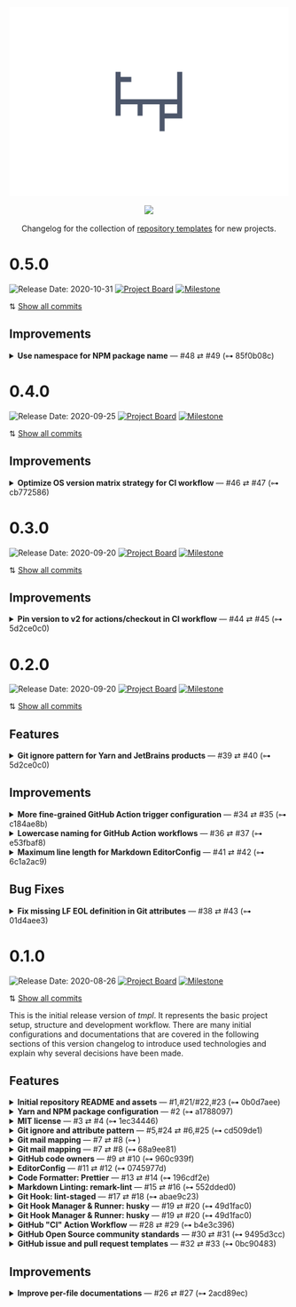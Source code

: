 <p align="center"><img src="https://github.com/svengreb/tmpl/blob/main/assets/images/repository-hero.svg?raw=true"/></p>

<p align="center"><a href="https://github.com/svengreb/tmpl/releases/latest"><img src="https://img.shields.io/github/release/svengreb/tmpl.svg?style=flat-square&label=Release&logo=github&logoColor=eceff4&colorA=4c566a&colorB=88c0d0"/></a></p>

<p align="center">Changelog for the collection of <a href="https://docs.github.com/en/github/creating-cloning-and-archiving-repositories/creating-a-template-repository" target="_blank">repository templates</a> for new projects.</p>

<!--lint disable no-duplicate-headings no-duplicate-headings-in-section-->

# 0.5.0

![Release Date: 2020-10-31](https://img.shields.io/static/v1?style=flat-square&label=Release%20Date&message=2020-10-31&colorA=4c566a&colorB=88c0d0) [![Project Board](https://img.shields.io/static/v1?style=flat-square&label=Project%20Board&message=0.5.0&logo=github&logoColor=eceff4&colorA=4c566a&colorB=88c0d0)](https://github.com/svengreb/tmpl/projects/8) [![Milestone](https://img.shields.io/static/v1?style=flat-square&label=Milestone&message=0.5.0&logo=github&logoColor=eceff4&colorA=4c566a&colorB=88c0d0)](https://github.com/svengreb/tmpl/milestone/5)

⇅ [Show all commits][gh-compare-tag-v0.4.0_v0.5.0]

## Improvements

<details>
<summary><strong>Use namespace for NPM package name</strong> — #48 ⇄ #49 (⊶ 85f0b08c)</summary>

↠ To prevent collisions with already existing NPM packages like [tmpl][npm-tmpl] the NPM package name of this repository has been changed to use the `@svengreb` namespace prefix.

</details>

# 0.4.0

![Release Date: 2020-09-25](https://img.shields.io/static/v1?style=flat-square&label=Release%20Date&message=2020-09-25&colorA=4c566a&colorB=88c0d0) [![Project Board](https://img.shields.io/static/v1?style=flat-square&label=Project%20Board&message=0.4.0&logo=github&logoColor=eceff4&colorA=4c566a&colorB=88c0d0)](https://github.com/svengreb/tmpl/projects/7) [![Milestone](https://img.shields.io/static/v1?style=flat-square&label=Milestone&message=0.4.0&logo=github&logoColor=eceff4&colorA=4c566a&colorB=88c0d0)](https://github.com/svengreb/tmpl/milestone/4)

⇅ [Show all commits][gh-compare-tag-v0.3.0_v0.4.0]

## Improvements

<details>
<summary><strong>Optimize OS version matrix strategy for CI workflow</strong> — #46 ⇄ #47 (⊶ cb772586)</summary>

↠ Before the CI workflow used a matrix strategy to run the `lint-node` job, but this was not necessary for this repository. It has been improved to make the workflow run faster by avoiding unnecessary steps. The `lint-node` job has been changed to only run on the [currently latest stable Node version `14.x`][gh-nodejs/node-blob-cl-v14] only on _Linux_ because this repository is not focused on JavaScript but only runs Node based tools to lint other files within this repository.

This change also helps to keep the required GitHub Action run minutes for the account of this repository as small as possible without wasting resources for unnecessary tasks.

</details>

# 0.3.0

![Release Date: 2020-09-20](https://img.shields.io/static/v1?style=flat-square&label=Release%20Date&message=2020-09-20&colorA=4c566a&colorB=88c0d0) [![Project Board](https://img.shields.io/static/v1?style=flat-square&label=Project%20Board&message=0.3.0&logo=github&logoColor=eceff4&colorA=4c566a&colorB=88c0d0)](https://github.com/svengreb/tmpl/projects/6) [![Milestone](https://img.shields.io/static/v1?style=flat-square&label=Milestone&message=0.3.0&logo=github&logoColor=eceff4&colorA=4c566a&colorB=88c0d0)](https://github.com/svengreb/tmpl/milestone/3)

⇅ [Show all commits][gh-compare-tag-v0.2.0_v0.3.0]

## Improvements

<details>
<summary><strong>Pin version to v2 for actions/checkout in CI workflow</strong> — #44 ⇄ #45 (⊶ 5d2ce0c0)</summary>

↠ Before [`actions/checkout` was used from the `master` branch][repo-blob-ci.yml-e53fbaf8#l31] in the [`ci` workflow][repo-actions-query-ci]. This has now ben pinned to the latest version `v2` to ensure a stable pipeline.

</details>

# 0.2.0

![Release Date: 2020-09-20](https://img.shields.io/static/v1?style=flat-square&label=Release%20Date&message=2020-09-20&colorA=4c566a&colorB=88c0d0) [![Project Board](https://img.shields.io/static/v1?style=flat-square&label=Project%20Board&message=0.2.0&logo=github&logoColor=eceff4&colorA=4c566a&colorB=88c0d0)](https://github.com/svengreb/tmpl/projects/5) [![Milestone](https://img.shields.io/static/v1?style=flat-square&label=Milestone&message=0.2.0&logo=github&logoColor=eceff4&colorA=4c566a&colorB=88c0d0)](https://github.com/svengreb/tmpl/milestone/2)

⇅ [Show all commits][gh-compare-tag-v0.1.0_v0.2.0]

## Features

<details>
<summary><strong>Git ignore pattern for Yarn and JetBrains products</strong> — #39 ⇄ #40 (⊶ 5d2ce0c0)</summary>

↠ Before there were only ignore pattern for the Node.js `node_modules` folder, but specific pattern for [Yarn][] were missing.
Because the fantastic [JetBrains products][jetbrains] like [GoLand][] (or respectively [IntelliJ][] with the [official Go plugin][jetbrains-plugins]) are an integral part of my daily toolbox the pattern have also been added.

</details>

## Improvements

<details>
<summary><strong>More fine-grained GitHub Action trigger configuration</strong> — #34 ⇄ #35 (⊶ c184ae8b)</summary>

↠ The _CI_ GitHub Action Workflow used the `push` setting for the `on` field in order to trigger the workflow. That was superficial and the workflow ran for every new commit and PR.

To improve this behavior and prevent unnecessary workflow runs the [`push` field][gh-docs-actions-wf#on_push_pull] of [the `on` field][gh-docs-actions-wf#on_push_pull] is now configured to only run for the `main` branch and `v*` tags while [the `pull_request` field][gh-docs-actions-wf#on_pull] is set without any specific configuration so that it runs for all PRs regardless of the target branch.

</details>

<details>
<summary><strong>Lowercase naming for GitHub Action workflows</strong> — #36 ⇄ #37 (⊶ e53fbaf8)</summary>

↠ Even though it is possible to use uppercase names (including whitespaces) for GitHub Action workflows it is best practice for almost every language to use lowercase names. This prevents problems with parsing as well as errors due to lower- and uppercase mismatches.

One example is the [shields.io][] SVG badge that is used in the README of this repository: The actual workflow is only found when the name matches the exact notation including lower- and uppercase characters
To mitigate such problems the name has been changed to lowercase only.

</details>

<details>
<summary><strong>Maximum line length for Markdown EditorConfig</strong> — #41 ⇄ #42 (⊶ 6c1a2ac9)</summary>

↠ Since _Markdown_ is written as flowing text the globally defined maximum line length of EditorConfig has been disabled to prevent false-positive errors.

</details>

## Bug Fixes

<details>
<summary><strong>Fix missing LF EOL definition in Git attributes</strong> — #38 ⇄ #43 (⊶ 01d4aee3)</summary>

↠ The comment for the `* text=auto` rule in the `.gitattributes` file documents the usage of LF for EOL, but the actual `eol=lf` property was missing.

</details>

# 0.1.0

![Release Date: 2020-08-26](https://img.shields.io/static/v1?style=flat-square&label=Release%20Date&message=2020-08-26&colorA=4c566a&colorB=88c0d0) [![Project Board](https://img.shields.io/static/v1?style=flat-square&label=Project%20Board&message=0.1.0&logo=github&logoColor=eceff4&colorA=4c566a&colorB=88c0d0)](https://github.com/svengreb/tmpl/projects/4) [![Milestone](https://img.shields.io/static/v1?style=flat-square&label=Milestone&message=0.1.0&logo=github&logoColor=eceff4&colorA=4c566a&colorB=88c0d0)](https://github.com/svengreb/tmpl/milestone/1)

⇅ [Show all commits][gh-compare-tag-init_v0.1.0]

This is the initial release version of _tmpl_.
It represents the basic project setup, structure and development workflow. There are many initial configurations and documentations that are covered in the following sections of this version changelog to introduce used technologies and explain why several decisions have been made.

## Features

<details>
<summary><strong>Initial repository README and assets</strong> — #1,#21/#22,#23 (⊶ 0b0d7aee)</summary>

↠ The `main` branch stores documentations and assets about the
This introduces the `README.md` with basic content as well as the projects logo and repository hero assets.
It will be extended later on with more project information and usage
instruction for the different template repositories.

</details>

<details>
<summary><strong>Yarn and NPM package configuration</strong> — #2 (⊶ a1788097)</summary>

<!-- sources: https://upload.wikimedia.org/wikipedia/commons/d/db/Npm-logo.svg, https://yarnpkg.com -->

<p align="center"><img src="https://user-images.githubusercontent.com/13448100/85054959-2069ae00-b19d-11ea-9023-bd4de32918a6.png" width="222" /> <img src="https://user-images.githubusercontent.com/13448100/85054952-1d6ebd80-b19d-11ea-95a2-d51011178294.png" width="180" /></p>

↠ Created the [`package.json`][npm-docs-pkg] and [`.yarnrc`][yarn-docs-rc] configuration files to declare and setup [NodeJS][] tools. This includes the usage of the [Yarn][yarn-docs-config] `exact` version resolution. Since _Yarn_ is used npm's [`package-lock.json`][npm-docs-lockfile] file will never be created and tracked in order to prevent conflicts with the [`yarn.lock`][yarn-docs-lock] file.

</details>

</details>

<details>
<summary><strong>MIT license</strong> — #3 ⇄ #4 (⊶ 1ec34446)</summary>

<p align="center"><img src="https://user-images.githubusercontent.com/7836623/63597693-57dbee00-c5be-11e9-81a2-d6632f8d81bb.png" width="180" /></p>

↠ Added the `LICENSE` file for the [MIT license][mit]. This includes the `main` branch since the file covers the content of the repository itself and is also part of the _base_ template.

</details>

<details>
<summary><strong>Git ignore and attribute pattern</strong> — #5,#24 ⇄ #6,#25 (⊶ cd509de1)</summary>

<p align="center"><img src="https://upload.wikimedia.org/wikipedia/commons/e/e0/Git-logo.svg" width="266" /></p>
<!-- PNG format: https://user-images.githubusercontent.com/7836623/63598175-56f78c00-c5bf-11e9-9cab-d13644dd4454.png -->

↠ Added the [`.gitattributes`][git-docs-attr] and [`.gitignore`][git-docs-ignore] configuration files to define the pattern.

</details>

<details>
<summary><strong>Git mail mapping</strong> — #7 ⇄ #8 (⊶ )</summary>

<p align="center"><img src="https://upload.wikimedia.org/wikipedia/commons/e/e0/Git-logo.svg" width="266" /></p>
<!-- PNG format: https://user-images.githubusercontent.com/7836623/63598175-56f78c00-c5bf-11e9-9cab-d13644dd4454.png -->

↠ Added a Git [mailmap][git-docs-mailmap] file to link to in documentations to allow contributors to send mails regarding security issues. This prevents unnecessary overhead of updating all documents when new core team and members and contributors are added and additionally adds the main functionality of the file: Mapping commits when someone changed the email address or uses a different one.

</details>

<details>
<summary><strong>Git mail mapping</strong> — #7 ⇄ #8 (⊶ 68a9ee81)</summary>

<p align="center"><img src="https://upload.wikimedia.org/wikipedia/commons/e/e0/Git-logo.svg" width="266" /></p>
<!-- PNG format: https://user-images.githubusercontent.com/7836623/63598175-56f78c00-c5bf-11e9-9cab-d13644dd4454.png -->

↠ Added a Git [mailmap][git-docs-mailmap] file to link to in documentations to allow contributors to send mails regarding security issues. This prevents unnecessary overhead of updating all documents when new core team and members and contributors are added and additionally adds the main functionality of the file: Mapping commits when someone changed the email address or uses a different one.

</details>

<details>
<summary><strong>GitHub code owners</strong> — #9 ⇄ #10 (⊶ 960c939f)</summary>

<p align="center">
  <img src="https://user-images.githubusercontent.com/7836623/63598769-85c23200-c5c0-11e9-967e-c8b3e5b43458.png" width="160" />
</p>

↠ Adapted GitHub's [code owners][gh-blog-codeowner_intro] feature. This allows to define matching pattern for project paths to automatically add all required reviewers of the core team and contributors to new PRs.

See [GitHub documentation][gh-docs-repos-codeowner] for more details.

<p>
  <figure>
    <div align="center">
      <img src="https://user-images.githubusercontent.com/7836623/63598793-91adf400-c5c0-11e9-99f8-2feaeaf57bd3.png" />
      <figcaption>Sidebar for <em>code owner</em> PR review requests and review stats</figcaption>
    </div>
  </figure>
</p>

<p>
  <figure>
    <div align="center">
      <img src="https://user-images.githubusercontent.com/7836623/63599279-8effce80-c5c1-11e9-9b87-1e1c276f7c6d.png" />
      <figcaption>Branch protection configuration to enable required <em>code owner</em> review approvals</figcaption>
    </div>
  </figure>
</p>

<p>
  <figure>
    <div align="center">
      <img src="https://user-images.githubusercontent.com/2513/27803610-544ba222-5ff8-11e7-9313-e4062315fb0c.png" />
      <figcaption>PR status checks when required <em>code owner</em> review is pending</figcaption>
    </div>
  </figure>
</p>

</details>

<details>
<summary><strong>EditorConfig</strong> — #11 ⇄ #12 (⊶ 0745977d)</summary>

<p align="center"><img src="https://user-images.githubusercontent.com/7836623/63612291-37239080-c5de-11e9-9b28-f15465083101.png" /></p>
<!-- Source: https://editorconfig.org/logo.png -->

↠ Added the [EditorConfig][] file to define and maintain consistent coding styles between different editors and IDEs.

</details>

<details>
<summary><strong>Code Formatter: Prettier</strong> — #13 ⇄ #14 (⊶ 196cdf2e)</summary>

<p align="center"><img src="https://user-images.githubusercontent.com/7836623/63637792-4dcef380-c681-11e9-9252-f2fb22499985.png" width="266" /></p>

↠ A code formatter is a essential part of a project setup to ensure a good and consistent code style without requiring relatively time-consuming manual corrections found by a code linter. With code being automatically formatted on actions like saving a file the developer can focus entirely on the code instead of spending time and energy on indenting code line by line.

That‘s where one special project comes in: [Prettier][], the opinionated code formatter with support for almost any language and integration with almost every popular editor. I‘ve been using it since the first version and I totally forgot about the fact that formatting is even a thing. That could also be because [Gophers][go-blog-gopher] are already used to [`gofmt`][gofmt] anyway.

_Prettier_ is a absolute must-have for every project setup and I‘m not aware of any other projects with such advanced parsers and language support. The only negative point is that it is written in _JavaScript_ instead of [Go][] so it always pulls in [NodeJS][] as a development dependency. This is not a problem at all for web-based projects, but for _Go_ or any other non-NodeJS project it inflates the setup unnecessarily.

Anyway, the fantastic developer experience and project benefits clearly outweigh the negative points. In addition many developers today already have _Node_ installed locally since it‘s large ecosystem has already spread by far further than just the web but already powers many system, desktop and CLI applications.

### Configuration

This is one of the main features of Prettier: It already provides the best and recommended style configurations of-out-the-box™.
The only option that was changed is the [print width][prettier-docs-pwidth]. It is set to `80` by default which is not up-to-date for modern screens (might only be relevant when working in terminals only like e.g. with _Vim_) and has therefore been changed to `120` like defined in [all of my style guides][gh-stg-repos].
The `prettier.config.js` configuration file is placed in the project root as well as the `.prettierignore` file to also define ignore pattern.

### Package Script

To allow to format all sources a `format:pretty` package script has been added that also runs in the main `format` script flow.
The new `lint:pretty` script allows to check if all supported files are formatted correctly. It is included in the main `lint` script flow.

</details>

<details>
<summary><strong>Markdown Linting: remark-lint</strong> — #15 ⇄ #16 (⊶ 552dded0)</summary>

<p align="center"><img src="https://raw.githubusercontent.com/remarkjs/remark-lint/02295bc/logo.svg?sanitize=true" width="180" /></p>
<!-- PNG format: https://user-images.githubusercontent.com/7836623/63633312-ce243300-c646-11e9-818a-cef1223b3490.png -->

↠ Ensuring that documentations and content written in [Markdown][] are of great quality should be a continuous goal of any project. Persisting information is a consistent and extensive way helps tp keep a project healthy, no matter whether for long-time or new users ad well as maintainers and contributors. Linting _Markdown_ results in better rendering with different markdown parsers and makes sure less refactoring is needed afterwards.

The best solution for this task would be a tool written in [Go][], but the undisputed best tool is still [remark-lint][] which is (unfortunately) written in _JavaScript_ and used via [NodeJS][]. Of course there are fantastic projects written in _Go_ like [goldmark][] that provides a great way to _parse_ content, but linting is (currently) not a feature.
_remark-lint_ on the other side is built on top of [remark][], the powerful Markdown processor powered by plugins (such as _remark-lint_ itself) and part of the [unifiedjs][] collective. It comes with really [large set of customizable rule][gh-remark-lint-rules] and ways to ensure _Markdown_ will be consistent across any project.

Another decision point for _remark-lint_ was the fact that _Prettier_ has been added in #13 to this template so _Node_ is already a development dependency anyway. This also allows to add other awesome projects that are (unfortunately) written in _JavaScript_ and for which there is no comparable alternative.

### Configuration

_remark-lint_ can be used via [remark-cli][npm-remark-cli] and a rule preset. This preset is [remark-preset-lint-arcticicestudio][gh-remark-lint-preset], my custom preset that implements my [Markdown Style Guide][gh-stg-md].
Since the custom preset is still in major version `0` the version range should be `>=0.x.x <1.0.0` to avoid the “SemVer Major Zero Caveat”. When defining package versions with the the carat `^` or tilde `~` range selector it won‘t affect packages with a major version of `0`. _Yarn_ will resolve these packages to their exact version until the major version is greater or equal to `1`.
To avoid this caveat the more detailed version range `>=0.x.x <1.0.0` should be used to resolve all versions greater or equal to `0.x.x` but less than `1.0.0`. This will always use the latest `0.x.x` version and removes the need to increment the version manually on each new release.

The `.remarkrc.js` configuration file is placed in the project root as well as the `.remarkignore` file to also define ignore pattern.

### Package Script

To allow to run the Markdown linting separately a `lint:md` package script has been added and included in the main `lint` script flow.

<p align="center"><img src="https://user-images.githubusercontent.com/7836623/63633316-ded4a900-c646-11e9-9f55-fbebb8f5842b.png" width="622" /></p>

</details>

<details>
<summary><strong>Git Hook: lint-staged</strong> — #17 ⇄ #18 (⊶ abae9c23)</summary>

<p align="center"><img src="https://user-images.githubusercontent.com/7836623/63638143-c84d4280-c684-11e9-93cf-98662c6c0168.png" width="180" /></p>

↠ [Git Hooks][git-docs-hooks] are a fantastic way to customize the development workflow of a project to simplify and automate specific tasks that are required when working on the code base. For example, this includes tasks like formatting, _linting_ and running tests before pushing a commit to ensure it conforms to the code style and works as expected.
Most _Git Hooks_ are not that complex and fullfil a simple purpose while other solutions like [Danger][] can help to manage larger projects and projects that need to scale.

This _base_ repository template will initially use a _Git Hook_ that automatically runs configured _linters_ on all files that have been _staged_ and that match the configured pattern (file extension, filename etc.).
Like documented in #15, [NodeJS][] is already a development dependency anyway so the [lint-staged][] NPM package will be used for this goal. I‘ve used this package in almost any project and it‘s again the most stable, production-proven and advanced tool that is currently out there with no comparable alternatives in other languages.

<p align="center"><a href="https://asciinema.org/a/199934"><img src="https://asciinema.org/a/199934.svg" width="600" /></a></p>

### Configuration

The configuration file `lint-staged.config.js` is placed in the project root and includes the command that runs for matching file extensions (globs). It includes at least the three following entries with the same order as listed here:

1. `prettier --list-different` - Runs [Prettier][] (#13) to ensure all files are formatted correctly. The `--check` prints files that are not conform with the _Prettier_ configuration.
2. `remark --no-stdout` - Runs [remark-lint][] (#15) against `*.md` to ensure all Markdown files are compliant to the style guide. The `--no-stdout` flag suppresses the output of the parsed file content.

</details>

<details>
<summary><strong>Git Hook Manager & Runner: husky</strong> — #19 ⇄ #20 (⊶ 49d1fac0)</summary>

<p align="center"><img src="https://user-images.githubusercontent.com/7836623/63638276-5970e900-c686-11e9-9de8-a54fc0a75b1b.png" width="180" /></p>

> Git hooks made easy :dog: woof!

↠ In #17 [lint-staged][] was added, a [Git Hook][git-docs-hooks] runner that runs _linters_ against _staged_ files before each commit.
To automatically run this and other hooks that might be added later on, the hook manager and runner [husky][] is used.

Just like other already added tools ([Prettier][gh-13], [remark-lint][gh-15], [lint-staged][gh-17]), _husky_ is (unfortunately) also written in _JavaScript_. Since [NodeJS][] is therefore already a development dependency it doesn‘t really matter that _husky_ is another NPM package too.
Unlike these previous tools there are indeed alternatives written in [Go][] like [lefthook][] or [quickhook][], but it requires time to test and evaluate them before actually replacing _husky_. Also a long as there are no comparable alternatives to the already used tools listed above, this template would be more complex by requiring both _Node_ and _Go_ as development dependency. Therefore _husky_ will take over the part as hook manager & runner since it is a stable, production-proven and advanced project that I already use in almost any other project setup.

### Configuration

The `.huskyrc.js` configuration file is placed in the project root and includes the command to run for any [supported Git hook][husky-hooks]. Initially it contains an entry for the following hook:

- `pre-commit` - Runs _lint-staged_ (#17) before each commit to ensure all staged files are compliant to all style guides.

</details>

<details>
<summary><strong>Git Hook Manager & Runner: husky</strong> — #19 ⇄ #20 (⊶ 49d1fac0)</summary>

<p align="center"><img src="https://user-images.githubusercontent.com/7836623/63638276-5970e900-c686-11e9-9de8-a54fc0a75b1b.png" width="180" /></p>

> Git hooks made easy :dog: woof!

↠ In #17 [lint-staged][] was added, a [Git Hook][git-docs-hooks] runner that runs _linters_ against _staged_ files before each commit.
To automatically run this and other hooks that might be added later on, the hook manager and runner [husky][] is used.

Just like other already added tools ([Prettier][gh-13], [remark-lint][gh-15], [lint-staged][gh-17]), _husky_ is (unfortunately) also written in _JavaScript_. Since [NodeJS][] is therefore already a development dependency it doesn‘t really matter that _husky_ is another NPM package too.
Unlike these previous tools there are indeed alternatives written in [Go][] like [lefthook][] or [quickhook][], but it requires time to test and evaluate them before actually replacing _husky_. Also a long as there are no comparable alternatives to the already used tools listed above, this template would be more complex by requiring both _Node_ and _Go_ as development dependency. Therefore _husky_ will take over the part as hook manager & runner since it is a stable, production-proven and advanced project that I already use in almost any other project setup.

### Configuration

The `.huskyrc.js` configuration file is placed in the project root and includes the command to run for any [supported Git hook][husky-hooks]. Initially it contains an entry for the following hook:

- `pre-commit` - Runs _lint-staged_ (#17) before each commit to ensure all staged files are compliant to all style guides.

</details>

<details>
<summary><strong>GitHub "CI" Action Workflow</strong> — #28 ⇄ #29 (⊶ b4e3c396)</summary>

<p align="center"><img src="https://user-images.githubusercontent.com/13448100/91175894-c4159400-e6e1-11ea-893d-84c1b561fe31.png" /></p>

↠ Using [GitHub Actions][gh-actions] brings many advantages like a „close-to-the-source“ development pipeline. Having the code and automated pipelines/workflows in one place is worth a lot. This also comes along with the perfect and smooth integrations into GitHub platform and page itself like status reports on PRs and many more possibilities like the [customization and triggering of workflows through webhooks][gh-docs-actions-events] for almost every event that can occur in a repository/issue/PR etc.

<p align="center">
  <figure>
      <div align="center"><img src="https://user-images.githubusercontent.com/13448100/91175909-c8da4800-e6e1-11ea-9efa-800c82154e2e.jpg" width="712" /></div>
      <figcaption><div align="center">The <em>GitHub Actions</em> CI/CD UI</div></figcaption>
  </figure>
</p>

**See the [official GitHub Actions documentation][gh-docs-actions] for details about setups, features, the configuration API and many more!**

<p align="center">
  <figure>
      <div align="center"><img src="https://user-images.githubusercontent.com/13448100/91175904-c7a91b00-e6e1-11ea-9729-7e1c4fa1656f.gif" width="712" /></div>
      <figcaption><div align="center">Live logs showing real-time feedback</div></figcaption>
  </figure>
</p>

The initial implementation focuses on _continuous integration_ to the Node.js scripts with Yarn that are defined in the `package.json` file.

There is official support for SVG badges, but in order to use the same custom configurations and style of already included badges the ones provided by [shields.io][] are used.

</details>

<details>
<summary><strong>GitHub Open Source community standards</strong> — #30 ⇄ #31 (⊶ 9495d3cc)</summary>

<p align="center"><img src="https://opensource.guide/assets/images/illos/beginners.svg?sanitize=true" width="360" /></p>
<!-- PNG format: https://user-images.githubusercontent.com/7836623/63600050-1b5ec100-c5c3-11e9-935e-ee8e2f3d7b49.png -->

↠ GitHub introduced a feature for [recommended community standards][gh-blog-community_tools]. _tmpl_ tries to adhere to the great [Open Source Guides](https://opensource.guide) and adapted to the recommendations to complete the projects [community profile][gh-comm_profile].

<p align="center"><img src="https://user-images.githubusercontent.com/13448100/91279813-42c40d00-e786-11ea-929c-cac108cdd8aa.png" width="622" /></p>

### Code of Conduct

To facilitate a healthy and constructive community behavior, _tmpl_ adheres and enforces a [code of conduct][oss-guides-coc].

<p align="center"><img src="https://opensource.guide/assets/images/illos/coc.svg?sanitize=true" width="360" /></p>
<!-- PNG format: https://user-images.githubusercontent.com/7836623/63600052-1b5ec100-c5c3-11e9-9124-e5ebbe8cee5b.png -->

It includes sections about

- what we believe in and how we act
- unacceptable behavior
- the responsibilities of the maintainer
- the enforcement of the Code of Conduct
- consequences for violations
- the scope of the Code of Conduct

See the [GitHub documentation][gh-docs-coc] for more details about the provided integrations.

### Contributing Guidelines

The [contribution guidelines][gh-blog-contrib_guidelines] help to build a community that [encourages people to use, contribute to][oss-guides-contrib], and evangelize a project.

<p align="center"><img src="https://opensource.guide/assets/images/illos/contribute.svg?sanitize=true" width="40%" /></p>
<!-- PNG format: https://user-images.githubusercontent.com/7836623/63600053-1b5ec100-c5c3-11e9-8f5d-a8a824df60b4.png -->

It will include sections about

- how to get started
- bug reports
- enhancement suggestions
- pull requests
- style guides
  - [JavaScript Style Guide][styleguide-js]
  - [Markdown Style Guide][styleguide-md]
  - [Git Style Guide][styleguide-git]
- credits

See the [GitHub introduction blog post][gh-blog-contrib_guidelines] and [GitHub documentation][gh-docs-contrib-guide] for more details about the provided integrations.

</details>

<details>
<summary><strong>GitHub issue and pull request templates</strong> — #32 ⇄ #33 (⊶ 0bc90483)</summary>

↠ GitHub provides a feature to define [multiple issue templates][gh-blog-issue_pr_tmpl_multi].

<p align="center"><img src="https://user-images.githubusercontent.com/13448100/91281927-edd5c600-e788-11ea-9da7-fb3210ef9bf8.png" width="712" /></p>

The [initial template file that has been used when the feature was introduced][gh-blog-issue_pr_tmpl_intro] can now be used as a fallback/generic template.

<p align="center"><img src="https://user-images.githubusercontent.com/13448100/91281936-f1694d00-e788-11ea-92f4-ad703ffdaae0.png" width="712" /></p>

The UI helps users to open a new issue in projects by prompting them to choose from multiple issue types.

<p align="center"><img src="https://user-images.githubusercontent.com/13448100/91281941-f3cba700-e788-11ea-823e-7b0e66ebded2.png" /></p>

See the [GitHub documentation][gh-docs-issue_pr_tmpl] for more details about issue and pull request templates. Also check out how to manually create [issue templates][gh-help-issue_tmpl] and a [pull request template][gh-docs-pr_tmpl]. There's also a guide on [how to create the (deprecated) fallback/generic issue template][gh-docs-issue_tmpl_manually].

</details>

## Improvements

<details>
<summary><strong>Improve per-file documentations</strong> — #26 ⇄ #27 (⊶ 2acd89ec)</summary>

↠ Some files contained comments with details about the file content as well as references to documentations and websites. These have been improved by simplifying the way how references are listed, removing unnecessary content as well as moving comments to the places in the file where they are relevant.

</details>

<!--
+------------------+
+ Formatting Notes +
+------------------+

The `<summary />` tag must be separated with a blank line from the actual item content paragraph,
otherwise Markdown elements are not parsed and rendered!

+------------------+
+ Symbol Reference +
+------------------+
↠ (U+21A0): Start of a log section description
— (U+2014): Separator between a log section title and the metadata
⇄ (U+21C4): Separator between a issue ID and pull request ID in a log metadata
⊶ (U+22B6): Icon prefix for the short commit SHA checksum in a log metadata
⇅ (U+21C5): Icon prefix for the link of the Git commit history comparison on GitHub
-->

<!--lint disable final-definition-->

<!-- Base Links -->

[shields.io]: https://shields.io

<!-- v0.1.0 -->

[danger]: https://danger.systems
[editorconfig]: https://editorconfig.org
[gh-13]: https://github.com/svengreb/tmpl/issues/13
[gh-15]: https://github.com/svengreb/tmpl/issues/15
[gh-17]: https://github.com/svengreb/tmpl/issues/17
[gh-actions]: https://docs.github.com/en/actions
[gh-blog-codeowner_intro]: https://github.blog/2017-07-06-introducing-code-owners
[gh-blog-community_tools]: https://github.blog/2017-06-14-new-community-tools
[gh-blog-contrib_guidelines]: https://github.blog/2012-09-17-contributing-guidelines
[gh-blog-issue_pr_tmpl_intro]: https://github.blog/2016-02-17-issue-and-pull-request-templates
[gh-blog-issue_pr_tmpl_multi]: https://github.blog/2018-01-25-multiple-issue-and-pull-request-templates
[gh-comm_profile]: https://github.com/svengreb/tmpl/community
[gh-compare-tag-init_v0.1.0]: https://github.com/svengreb/tmpl/compare/0b0d7aee...v0.1.0
[gh-docs-actions-events]: https://docs.github.com/en/actions/reference/events-that-trigger-workflows#webhook-events
[gh-docs-actions]: https://docs.github.com/en/actions
[gh-docs-coc]: https://docs.github.com/en/github/building-a-strong-community/adding-a-code-of-conduct-to-your-project
[gh-docs-contrib-guide]: https://docs.github.com/en/github/building-a-strong-community/setting-guidelines-for-repository-contributors
[gh-docs-issue_pr_tmpl]: https://docs.github.com/en/github/building-a-strong-community/about-issue-and-pull-request-templates
[gh-docs-issue_tmpl_manually]: https://docs.github.com/en/github/building-a-strong-community/manually-creating-a-single-issue-template-for-your-repository
[gh-docs-pr_tmpl]: https://docs.github.com/en/github/building-a-strong-community/creating-a-pull-request-template-for-your-repository
[gh-docs-repos-codeowner]: https://docs.github.com/en/github/creating-cloning-and-archiving-repositories/about-code-owners
[gh-help-issue_tmpl]: https://help.github.com/articles/creating-issue-templates-for-your-repository
[gh-remark-lint-preset]: https://github.com/arcticicestudio/remark-preset-lint-arcticicestudio
[gh-remark-lint-rules]: https://github.com/remarkjs/remark-lint/blob/master/doc/rules.md
[gh-stg-md]: https://arcticicestudio.github.io/styleguide-markdown
[gh-stg-repos]: https://github.com/arcticicestudio?tab=repositories&q=styleguide
[git-docs-attr]: https://git-scm.com/docs/gitattributes
[git-docs-hooks]: https://git-scm.com/book/en/v2/Customizing-Git-Git-Hooks
[git-docs-ignore]: https://git-scm.com/docs/gitignore
[git-docs-mailmap]: https://git-scm.com/docs/git-shortlog#_mapping_authors
[go-blog-gopher]: https://blog.golang.org/gopher
[go]: https://go.dev
[gofmt]: https://golang.org/cmd/gofmt
[goldmark]: https://github.com/yuin/goldmard
[husky-hooks]: https://github.com/typicode/husky/blob/master/DOCS.md#supported-hooks
[husky]: https://github.com/typicode/husky
[lefthook]: https://github.com/Arkweid/lefthook
[lint-staged]: https://github.com/okonet/lint-staged
[markdown]: https://en.wikipedia.org/wiki/Markdown
[mit]: https://opensource.org/licenses/MIT
[nodejs]: https://nodejs.org
[npm-docs-lockfile]: https://docs.npmjs.com/files/package-lock.json
[npm-docs-pkg]: https://docs.npmjs.com/files/package.json
[npm-remark-cli]: https://www.npmjs.com/package/remark-cli
[oss-guides-coc]: https://opensource.guide/code-of-conduct
[oss-guides-contrib]: https://opensource.guide/how-to-contribute
[prettier-docs-pwidth]: https://prettier.io/docs/en/options.html#print-width
[prettier]: https://prettier.io
[quickhook]: https://github.com/dirk/quickhook
[remark-lint]: https://github.com/remarkjs/remark-lint
[remark]: https://remark.js.org
[styleguide-git]: https://github.com/arcticicestudio/styleguide-git
[styleguide-js]: https://github.com/arcticicestudio/styleguide-javascript
[styleguide-md]: https://github.com/arcticicestudio/styleguide-markdown
[unifiedjs]: https://unifiedjs.com
[yarn-docs-config]: https://yarnpkg.com/lang/en/docs/cli/config
[yarn-docs-lock]: https://yarnpkg.com/lang/en/docs/yarn-lock
[yarn-docs-rc]: https://yarnpkg.com/lang/en/docs/yarnrc

<!-- v0.2.0 -->

[gh-compare-tag-v0.1.0_v0.2.0]: https://github.com/svengreb/tmpl/compare/v0.1.0...v0.2.0
[gh-docs-actions-wf#on_pull]: https://docs.github.com/en/actions/reference/workflow-syntax-for-github-actions#onpushpull_requestpaths
[gh-docs-actions-wf#on_push_pull]: https://docs.github.com/en/actions/reference/workflow-syntax-for-github-actions#onpushpull_requestbranchestags
[goland]: https://www.jetbrains.com/go
[intellij]: https://www.jetbrains.com
[jetbrains-plugins]: https://plugins.jetbrains.com
[jetbrains]: https://www.jetbrains.com
[yarn]: https://yarnpkg.com

<!-- v0.3.0 -->

[gh-compare-tag-v0.2.0_v0.3.0]: https://github.com/svengreb/tmpl/compare/v0.2.0...v0.3.0
[repo-actions-query-ci]: https://github.com/svengreb/tmpl/actions?query=workflow%3Aci
[repo-blob-ci.yml-e53fbaf8#l31]: https://github.com/svengreb/tmpl/blob/e53fbaf8ff974a7c61d1ff51602175c82a35b20e/.github/workflows/ci.yml#L31

<!-- v0.4.0 -->

[gh-compare-tag-v0.3.0_v0.4.0]: https://github.com/svengreb/tmpl/compare/v0.3.0...v0.4.0
[gh-nodejs/node-blob-cl-v14]: https://github.com/nodejs/node/blob/master/doc/changelogs/CHANGELOG_V14.md

<!-- v0.5.0 -->

[gh-compare-tag-v0.4.0_v0.5.0]: https://github.com/svengreb/tmpl/compare/v0.4.0...v0.5.0
[npm-tmpl]: https://www.npmjs.com/package/tmpl
